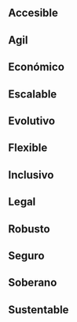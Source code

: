 
## Accesible
## Agil
## Económico
## Escalable
## Evolutivo
## Flexible
## Inclusivo
## Legal
## Robusto
## Seguro
## Soberano
## Sustentable